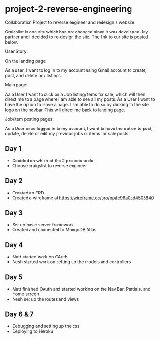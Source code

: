 # project-2-reverse-engineering
Collaboration Project to reverse engineer and redesign a website.

Craigslist is one site which has not changed since it was developed. My partner and I decided to re-design the site. The link to our site is posted below. 

User Story:

On the landing page:

As a user, I want to log in to my account using Gmail account to create, post, and delete any listings.


Main page:

Aa a User I want to click on a Job listing/items for sale, which will then direct me to a page where I am able to see all my posts. 
As a User I want to have the option to leave a page. I am able to do so by clicking to the site logo on the navbar. This will direct me back to landing page. 


Job/Item posting pages:

As a User once logged in to my account, I want to have the option to post, update, delete or edit my previous jobs or items for sale posts. 

## Day 1
* Decided on which of the 2 projects to do
* Choose craigslist to reverse engineer

## Day 2
* Created an ERD
* Created a wireframe at https://wireframe.cc/pro/pp/fc96a0cd4508840

## Day 3
* Set up basic server framework
* Created and connected to MongoDB Atlas

## Day 4 
* Matt started work on OAuth
* Nesh started work on setting up the models and controllers

## Day 5
* Matt finished OAuth and started working on the Nav Bar, Partials, and Home screen
* Nesh set up the routes and views

## Day 6 & 7
* Debugging and setting up the css
* Deploying to Heroku


